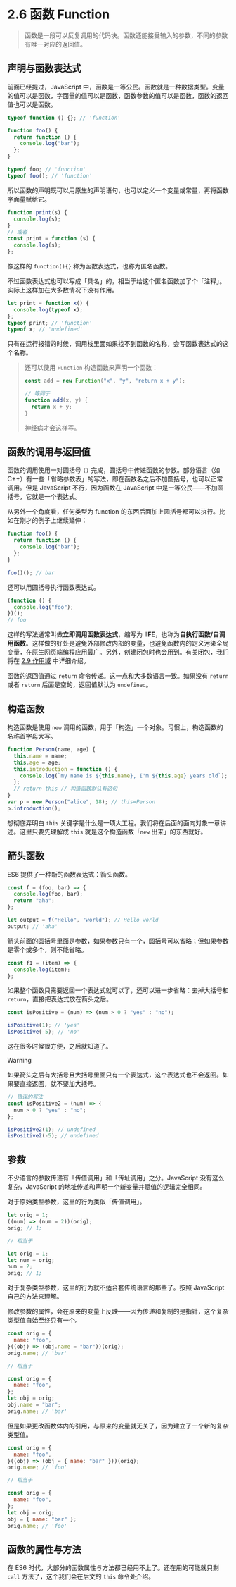 # 2.6 函数 Function

> 函数是一段可以反复调用的代码块。函数还能接受输入的参数，不同的参数有唯一对应的返回值。

## 声明与函数表达式

前面已经提过，JavaScript 中，函数是一等公民。函数就是一种数据类型。变量的值可以是函数，字面量的值可以是函数，函数参数的值可以是函数，函数的返回值也可以是函数。

```js
typeof function () {}; // 'function'

function foo() {
  return function () {
    console.log("bar");
  };
}

typeof foo; // 'function'
typeof foo(); // 'function'
```

所以函数的声明既可以用原生的声明语句，也可以定义一个变量或常量，再将函数字面量赋给它。

```js
function print(s) {
  console.log(s);
}
// 或者
const print = function (s) {
  console.log(s);
};
```

像这样的 `function(){}` 称为函数表达式，也称为匿名函数。

不过函数表达式也可以写成「具名」的，相当于给这个匿名函数加了个「注释」。实际上这样加在大多数情况下没有作用。

```js
let print = function x() {
  console.log(typeof x);
};
typeof print; // 'function'
typeof x; // 'undefined'
```

只有在运行报错的时候，调用栈里面如果找不到函数的名称，会写函数表达式的这个名称。

> 还可以使用 `Function` 构造函数来声明一个函数：
>
> ```js
> const add = new Function("x", "y", "return x + y");
>
> // 等同于
> function add(x, y) {
>   return x + y;
> }
> ```
>
> 神经病才会这样写。

## 函数的调用与返回值

函数的调用使用一对圆括号 `()` 完成，圆括号中传递函数的参数。部分语言（如 C++）有一些「省略参数表」的写法，即在函数名之后不加圆括号，也可以正常调用。但是 JavaScript 不行，因为函数在 JavaScript 中是一等公民——不加圆括号，它就是一个表达式。

从另外一个角度看，任何类型为 function 的东西后面加上圆括号都可以执行。比如在刚才的例子上继续延伸：

```js
function foo() {
  return function () {
    console.log("bar");
  };
}

foo()(); // bar
```

还可以用圆括号执行函数表达式。

```js
(function () {
  console.log("foo");
})();
// foo
```

这样的写法通常叫做**立即调用函数表达式**，缩写为 **IIFE**，也称为**自执行函数/自调用函数**。这样做的好处是避免外部修改内部的变量，也避免函数内的定义污染全局变量，在原生网页端编程应用最广。另外，创建闭包时也会用到。有关闭包，我们将在 [2.9 作用域](./2.9%20作用域) 中详细介绍。

函数的返回值通过 `return` 命令传递。这一点和大多数语言一致。如果没有 `return` 或者 `return` 后面是空的，返回值默认为 `undefined`。

## 构造函数

构造函数是使用 `new` 调用的函数，用于「构造」一个对象。习惯上，构造函数的名称首字母大写。

```js
function Person(name, age) {
  this.name = name;
  this.age = age;
  this.introduction = function () {
    console.log(`my name is ${this.name}, I'm ${this.age} years old`);
  };
  // return this // 构造函数默认有这句
}
var p = new Person("alice", 18); // this=Person
p.introduction();
```

想彻底弄明白 `this` 关键字是什么是一项大工程。我们将在后面的面向对象一章讲述。这里只要先理解成 `this` 就是这个构造函数「`new` 出来」的东西就好。

## 箭头函数

ES6 提供了一种新的函数表达式：箭头函数。

```js
const f = (foo, bar) => {
  console.log(foo, bar);
  return "aha";
};

let output = f("Hello", "world"); // Hello world
output; // 'aha'
```

箭头前面的圆括号里面是参数，如果参数只有一个，圆括号可以省略；但如果参数是零个或多个，则不能省略。

```js
const f1 = (item) => {
  console.log(item);
};
```

如果整个函数只需要返回一个表达式就可以了，还可以进一步省略：去掉大括号和 `return`，直接把表达式放在箭头之后。

```js
const isPositive = (num) => (num > 0 ? "yes" : "no");

isPositive(1); // 'yes'
isPositive(-5); // 'no'
```

这在很多时候很方便，之后就知道了。

> [!warning]
>
> 如果箭头之后有大括号且大括号里面只有一个表达式，这个表达式也不会返回。如果要直接返回，就不要加大括号。
>
> ```js
> // 错误的写法
> const isPositive2 = (num) => {
>   num > 0 ? "yes" : "no";
> };
>
> isPositive2(1); // undefined
> isPositive2(-5); // undefined
> ```

## 参数

不少语言的参数传递有「传值调用」和「传址调用」之分。JavaScript 没有这么复杂，JavaScript 的地址传递和声明一个新变量并赋值的逻辑完全相同。

对于原始类型参数，这里的行为类似「传值调用」。

```js
let orig = 1;
((num) => (num = 2))(orig);
orig; // 1;

// 相当于

let orig = 1;
let num = orig;
num = 2;
orig; // 1;
```

对于复杂类型参数，这里的行为就不适合套传统语言的那些了。按照 JavaScript 自己的方法来理解。

修改参数的属性，会在原来的变量上反映——因为传递和复制的是指针，这个复杂类型值自始至终只有一个。

```js
const orig = {
  name: "foo",
}((obj) => (obj.name = "bar"))(orig);
orig.name; // 'bar'

// 相当于

const orig = {
  name: "foo",
};
let obj = orig;
obj.name = "bar";
orig.name; // 'bar'
```

但是如果更改函数体内的引用，与原来的变量就无关了，因为建立了一个新的复杂类型值。

```js
const orig = {
  name: "foo",
}((obj) => (obj = { name: "bar" }))(orig);
orig.name; // 'foo'

// 相当于

const orig = {
  name: "foo",
};
let obj = orig;
obj = { name: "bar" };
orig.name; // 'foo'
```

## 函数的属性与方法

在 ES6 时代，大部分的函数属性与方法都已经用不上了。还在用的可能就只剩 `call` 方法了，这个我们会在后文的 `this` 命令处介绍。
